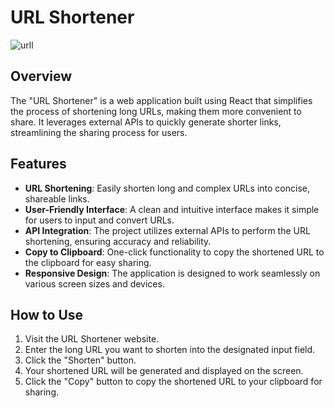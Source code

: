 # URL Shortener

![urll](https://github.com/Harshsharma008/urlshortner/assets/93026721/540c6759-7c9c-443a-b64f-a62c923f1973)


## Overview

The "URL Shortener" is a web application built using React that simplifies the process of shortening long URLs, making them more convenient to share. It leverages external APIs to quickly generate shorter links, streamlining the sharing process for users.

## Features

- **URL Shortening**: Easily shorten long and complex URLs into concise, shareable links.
- **User-Friendly Interface**: A clean and intuitive interface makes it simple for users to input and convert URLs.
- **API Integration**: The project utilizes external APIs to perform the URL shortening, ensuring accuracy and reliability.
- **Copy to Clipboard**: One-click functionality to copy the shortened URL to the clipboard for easy sharing.
- **Responsive Design**: The application is designed to work seamlessly on various screen sizes and devices.

## How to Use

1. Visit the URL Shortener website.
2. Enter the long URL you want to shorten into the designated input field.
3. Click the "Shorten" button.
4. Your shortened URL will be generated and displayed on the screen.
5. Click the "Copy" button to copy the shortened URL to your clipboard for sharing.

